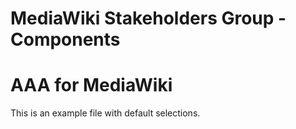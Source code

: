 # MediaWiki Stakeholders Group - Components
# AAA for MediaWiki

This is an example file with default selections.

